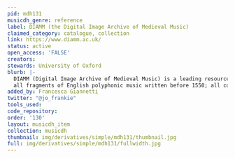 ```yaml
---
pid: mdh131
musicdh_genre: reference
label: DIAMM (the Digital Image Archive of Medieval Music)
claimed_category: catalogue, collection
link: https://www.diamm.ac.uk/
status: active
open_access: 'FALSE'
creators:
stewards: University of Oxford
blurb: |-
  DIAMM (Digital Image Archive of Medieval Music) is a leading resource for the study of medieval manuscripts. We present images and metadata for thousands of manuscripts on this website. We also provide a home for scholarly resources and editions, undertake digital restoration of damaged manuscripts and documents, publish high-quality facsimiles, and offer our expertise as consultants. DIAMM is a primarily Musicological resource, though we have photographed early documents for other projects such as the Anglo-Saxon Charters project at Cambridge University (Prof Simon Keynes) and Alison Stones' Arthurian MSS project at the University of Pittsburgh. The remit of the project is to photograph and archive images of:
  all fragments of English polyphonic music written before 1550; all complete sources of English polyphonic music before 1500, and as many as practically possible 1500-1550; all fragments of European polyphony 1300-1450; as many complete manuscripts of European polphony 1300-1450, and beyond as is possible and practicable.
added_by: Francesca Giannetti
twitter: "@jo_frankie"
tools_used:
code_repository:
order: '130'
layout: musicdh_item
collection: musicdh
thumbnail: img/derivatives/simple/mdh131/thumbnail.jpg
full: img/derivatives/simple/mdh131/fullwidth.jpg
---
```

